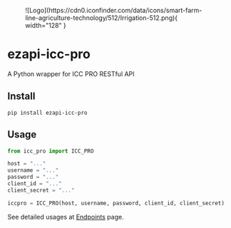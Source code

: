 <figure markdown>
![Logo](https://cdn0.iconfinder.com/data/icons/smart-farm-line-agriculture-technology/512/Irrigation-512.png){ width="128" }
</figure>

# ezapi-icc-pro

A Python wrapper for ICC PRO RESTful API

## Install

    pip install ezapi-icc-pro

## Usage

```python
from icc_pro import ICC_PRO

host = "..."
username = "..."
password = "..."
client_id = "..."
client_secret = "..."

iccpro = ICC_PRO(host, username, password, client_id, client_secret)
```

See detailed usages at [Endpoints](endpoints/index.md) page.
